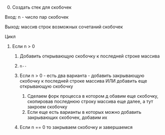 0. Создать стек для скобочек


Вход: n - число пар скобочек

Выход: массив строк возможных сочетаний скобочек

Цикл

   1. Если n > 0
   
      1. Добавить открывающую скобочку к последней строке массива
      
      2. `n--`
      
      3. Если n > 0 - есть два варианта - добавить закрывающую скобочку к последней строке массива ИЛИ добавить еще открывающую скобочку
      
           1. Сделаем форк процесса в котором д
      обавим еще скобочку, скопировав последнюю строку массива еще далее, а тут закроем скобочку
           2. Если еще есть варианты в которых можно добавить закрывающих скобочек, добавим их
      
      4. Если n == 0 то закрываем скобочку и завершаемся
      
          
      